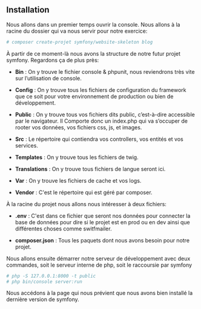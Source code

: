 ## Installation

Nous allons dans un premier temps ouvrir la console. Nous allons à la racine du dossier qui va nous servir pour notre exercice:

```bash
# composer create-projet symfony/website-skeleton blog
```

À partir de ce moment-là nous avons la structure de notre futur projet symfony.
Regardons ça de plus près:

* **Bin** : On y trouve le fichier console & phpunit, nous reviendrons très vite sur l’utilisation de console.

* **Config** : On y trouve tous les fichiers de configuration du framework que ce soit pour votre environnement de production ou bien de développement.

* **Public** : On y trouve tous vos fichiers dits public, c’est-à-dire accessible par le navigateur. Il Comporte donc un index.php qui va s’occuper de rooter vos données, vos fichiers css, js, et images.

* **Src** : Le répertoire qui contiendra vos controllers, vos entités et vos services.

* **Templates** : On y trouve tous les fichiers de twig.

* **Translations** : On y trouve tous fichiers de langue seront ici.

* **Var** : On y trouve les fichiers de cache et vos logs.

* **Vendor** : C'est le répertoire qui est géré par composer.

À la racine du projet nous allons nous intéresser à deux fichiers:

* **.env** : C'est dans ce fichier que seront nos données pour connecter la base de données pour dire si le projet est en prod ou en dev ainsi que différentes choses comme switfmailer.

* **composer.json** : Tous les paquets dont nous avons besoin pour notre projet.

Nous allons ensuite démarrer notre serveur de développement avec deux commandes, soit le serveur interne de php, soit le raccoursie par symfony

```bash
# php -S 127.0.0.1:8000 -t public
# php bin/console server:run
```

Nous accédons à la page qui nous prévient que nous avons bien installé la dernière version de symfony.